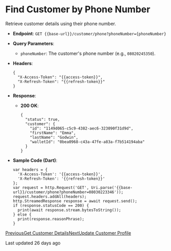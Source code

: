 # Find Customer by Phone Number

Retrieve customer details using their phone number.

*   **Endpoint**: `GET {{base-url}}/customer/phone?phoneNumber={phoneNumber}`
    
*   **Query Parameters**:
    
    *   `phoneNumber`: The customer's phone number (e.g., `08020245350`).
        
    
*   **Headers**:

    ```
    {
      "X-Access-Token": "{{access-token}}",
      "X-Refresh-Token": "{{refresh-token}}"
    }
    ```
    
*   **Response**:
    
    *   **200 OK**:

        ```
        {
          "status": true,
          "customer": {
            "id": "1149d065-c5c9-4382-aec6-323090f31d9d",
            "firstName": "Emma",
            "lastName": "Godwin",
            "walletId": "0bea0968-c43a-47fe-a83a-f7b514194aba"
          }
        }
        ```
        
    
*   **Sample Code (Dart)**:

    ```
    var headers = {
      'X-Access-Token': '{{access-token}}',
      'X-Refresh-Token': '{{refresh-token}}'
    };
    var request = http.Request('GET', Uri.parse('{{base-url}}/customer/phone?phoneNumber=08030223346'));
    request.headers.addAll(headers);
    http.StreamedResponse response = await request.send();
    if (response.statusCode == 200) {
      print(await response.stream.bytesToString());
    } else {
      print(response.reasonPhrase);
    }
    ```
    

[PreviousGet Customer Details](/xpress-wallet-api/merchant/customers/get-customer-details)[NextUpdate Customer Profile](/xpress-wallet-api/merchant/customers/update-customer-profile)

Last updated 26 days ago